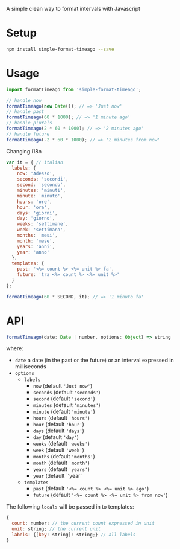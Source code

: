 A simple clean way to format intervals with Javascript

# Setup

```sh
npm install simple-format-timeago --save
```

# Usage

```js
import formatTimeago from 'simple-format-timeago';

// handle now
formatTimeago(new Date()); // => 'Just now'
// handle past
formatTimeago(60 * 1000); // => '1 minute ago'
// handle plurals
formatTimeago(2 * 60 * 1000); // => '2 minutes ago'
// handle future
formatTimeago(-2 * 60 * 1000); // => '2 minutes from now'
```

Changing i18n

```js
var it = { // italian
  labels: {
    now: 'Adesso',
    seconds: 'secondi',
    second: 'secondo',
    minutes: 'minuti',
    minute: 'minuto',
    hours: 'ore',
    hour: 'ora',
    days: 'giorni',
    day: 'giorno',
    weeks: 'settimane',
    week: 'settimana',
    months: 'mesi',
    month: 'mese',
    years: 'anni',
    year: 'anno'
  },
  templates: {
    past: '<%= count %> <%= unit %> fa',
    future: 'tra <%= count %> <%= unit %>'
  }
};

formatTimeago(60 * SECOND, it); // => '1 minuto fa'
```

# API

```js
formatTimeago(date: Date | number, options: Object) => string
```

where:

- `date` a date (in the past or the future) or an interval expressed in milliseconds
- `options`
  - `labels`
    - `now` (default `'Just now'`)
    - `seconds` (default `'seconds'`)
    - `second` (default `'second'`)
    - `minutes` (default `'minutes'`)
    - `minute` (default `'minute'`)
    - `hours` (default `'hours'`)
    - `hour` (default `'hour'`)
    - `days` (default `'days'`)
    - `day` (default `'day'`)
    - `weeks` (default `'weeks'`)
    - `week` (default `'week'`)
    - `months` (default `'months'`)
    - `month` (default `'month'`)
    - `years` (default `'years'`)
    - `year` (default `'year'
  - `templates`
    - `past` (default `'<%= count %> <%= unit %> ago'`)
    - `future` (default `'<%= count %> <%= unit %> from now'`)

The following `locals` will be passed in to templates:

```js
{
  count: number; // the current count expressed in unit
  unit: string; // the current unit
  labels: {[key: string]: string;} // all labels
}
```